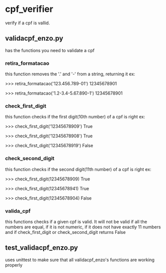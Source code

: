# cpf_verifier
verify if a cpf is vallid.

## validacpf_enzo.py
has the functions you need to validate a cpf

### retira_formatacao
this function removes the '.' and '-' from a string, returning it
ex:

\>>> retira_formatacao('123.456.789-01')
12345678901

\>>> retira_formatacao('1.2-3.4-5.67.890-1')
12345678901

### check_first_digit
this function checks if the first digit(10th number) of a cpf is right
ex:

\>>> check_first_digit('12345678909')
True

\>>> check_first_digit('12345678908')
True

\>>> check_first_digit('12345678919')
False

### check_second_digit
this function checks if the second digit(11th number) of a cpf is right
ex:

\>>> check_first_digit(12345678909)
True

\>>> check_first_digit(12345678941)
True

\>>> check_first_digit(12345678904)
False

### valida_cpf
this functions checks if a given cpf is valid.
It will not be valid if all the numbers are equal, if it is not numeric, if it does not have exactly 11 numbers and if check_first_digit or check_second_digit returns False


## test_validacpf_enzo.py
uses unittest to make sure that all validacpf_enzo's functions are working properly
